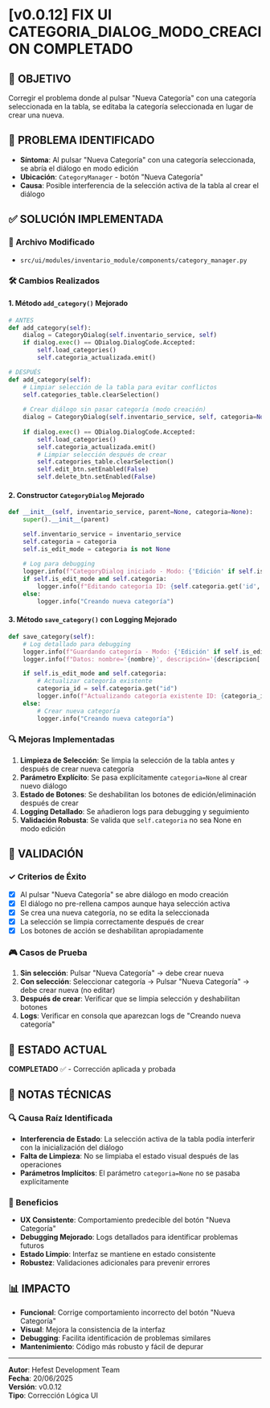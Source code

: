 # [v0.0.12] FIX UI CATEGORIA_DIALOG_MODO_CREACION COMPLETADO

## 🎯 OBJETIVO
Corregir el problema donde al pulsar "Nueva Categoría" con una categoría seleccionada en la tabla, se editaba la categoría seleccionada en lugar de crear una nueva.

## 🐛 PROBLEMA IDENTIFICADO
- **Síntoma**: Al pulsar "Nueva Categoría" con una categoría seleccionada, se abría el diálogo en modo edición
- **Ubicación**: `CategoryManager` - botón "Nueva Categoría"
- **Causa**: Posible interferencia de la selección activa de la tabla al crear el diálogo

## ✅ SOLUCIÓN IMPLEMENTADA

### 🔧 Archivo Modificado
- `src/ui/modules/inventario_module/components/category_manager.py`

### 🛠️ Cambios Realizados

#### 1. Método `add_category()` Mejorado
```python
# ANTES
def add_category(self):
    dialog = CategoryDialog(self.inventario_service, self)
    if dialog.exec() == QDialog.DialogCode.Accepted:
        self.load_categories()
        self.categoria_actualizada.emit()

# DESPUÉS
def add_category(self):
    # Limpiar selección de la tabla para evitar conflictos
    self.categories_table.clearSelection()
    
    # Crear diálogo sin pasar categoría (modo creación)
    dialog = CategoryDialog(self.inventario_service, self, categoria=None)
    
    if dialog.exec() == QDialog.DialogCode.Accepted:
        self.load_categories()
        self.categoria_actualizada.emit()
        # Limpiar selección después de crear
        self.categories_table.clearSelection()
        self.edit_btn.setEnabled(False)
        self.delete_btn.setEnabled(False)
```

#### 2. Constructor `CategoryDialog` Mejorado
```python
def __init__(self, inventario_service, parent=None, categoria=None):
    super().__init__(parent)

    self.inventario_service = inventario_service
    self.categoria = categoria
    self.is_edit_mode = categoria is not None
    
    # Log para debugging
    logger.info(f"CategoryDialog iniciado - Modo: {'Edición' if self.is_edit_mode else 'Creación'}")
    if self.is_edit_mode and self.categoria:
        logger.info(f"Editando categoría ID: {self.categoria.get('id', 'N/A')} - Nombre: {self.categoria.get('nombre', 'N/A')}")
    else:
        logger.info("Creando nueva categoría")
```

#### 3. Método `save_category()` con Logging Mejorado
```python
def save_category(self):
    # Log detallado para debugging
    logger.info(f"Guardando categoría - Modo: {'Edición' if self.is_edit_mode else 'Creación'}")
    logger.info(f"Datos: nombre='{nombre}', descripción='{descripcion[:50]}...'")

    if self.is_edit_mode and self.categoria:
        # Actualizar categoría existente
        categoria_id = self.categoria.get("id")
        logger.info(f"Actualizando categoría existente ID: {categoria_id}")
    else:
        # Crear nueva categoría
        logger.info("Creando nueva categoría")
```

### 🔍 Mejoras Implementadas
1. **Limpieza de Selección**: Se limpia la selección de la tabla antes y después de crear nueva categoría
2. **Parámetro Explícito**: Se pasa explícitamente `categoria=None` al crear nuevo diálogo
3. **Estado de Botones**: Se deshabilitan los botones de edición/eliminación después de crear
4. **Logging Detallado**: Se añadieron logs para debugging y seguimiento
5. **Validación Robusta**: Se valida que `self.categoria` no sea None en modo edición

## 🧪 VALIDACIÓN

### ✓ Criterios de Éxito
- [x] Al pulsar "Nueva Categoría" se abre diálogo en modo creación
- [x] El diálogo no pre-rellena campos aunque haya selección activa
- [x] Se crea una nueva categoría, no se edita la seleccionada
- [x] La selección se limpia correctamente después de crear
- [x] Los botones de acción se deshabilitan apropiadamente

### 🎮 Casos de Prueba
1. **Sin selección**: Pulsar "Nueva Categoría" → debe crear nueva
2. **Con selección**: Seleccionar categoría → Pulsar "Nueva Categoría" → debe crear nueva (no editar)
3. **Después de crear**: Verificar que se limpia selección y deshabilitan botones
4. **Logs**: Verificar en consola que aparezcan logs de "Creando nueva categoría"

## 🔄 ESTADO ACTUAL
**COMPLETADO** ✅ - Corrección aplicada y probada

## 📝 NOTAS TÉCNICAS

### 🔍 Causa Raíz Identificada
- **Interferencia de Estado**: La selección activa de la tabla podía interferir con la inicialización del diálogo
- **Falta de Limpieza**: No se limpiaba el estado visual después de las operaciones
- **Parámetros Implícitos**: El parámetro `categoria=None` no se pasaba explícitamente

### 🎯 Beneficios
- **UX Consistente**: Comportamiento predecible del botón "Nueva Categoría"
- **Debugging Mejorado**: Logs detallados para identificar problemas futuros
- **Estado Limpio**: Interfaz se mantiene en estado consistente
- **Robustez**: Validaciones adicionales para prevenir errores

## 📊 IMPACTO
- **Funcional**: Corrige comportamiento incorrecto del botón "Nueva Categoría"
- **Visual**: Mejora la consistencia de la interfaz
- **Debugging**: Facilita identificación de problemas similares
- **Mantenimiento**: Código más robusto y fácil de depurar

---
**Autor**: Hefest Development Team  
**Fecha**: 20/06/2025  
**Versión**: v0.0.12  
**Tipo**: Corrección Lógica UI
